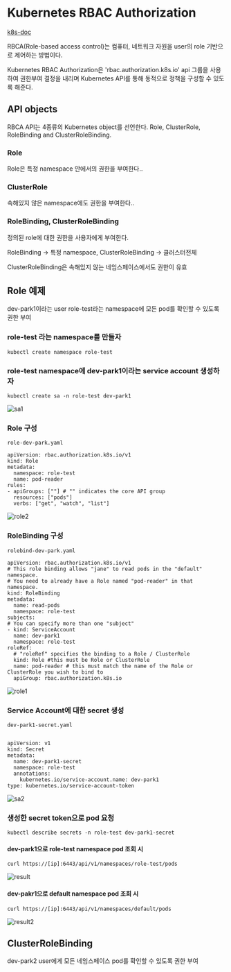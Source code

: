 # Kubernetes RBAC Authorization



[k8s-doc](https://kubernetes.io/docs/reference/access-authn-authz/rbac/)

RBCA(Role-based access control)는 컴퓨터, 네트워크 자원을 user의 role 기반으로 제어하는 방법이다.

Kubernetes RBAC Authorization은 'rbac.authorization.k8s.io' api 그룹을 사용하여 권한부여 결정을 내리며 Kubernetes API를 통해 동적으로 정책을 구성할 수 있도록 해준다.

## API objects
RBCA API는 4종류의 Kubernetes object를 선언한다. Role, ClusterRole, RoleBinding and ClusterRoleBinding.



### Role

Role은 특정 namespace 안에서의 권한을 부여한다..

### ClusterRole

속해있지 않은 namespace에도 권한을 부여한다..

### RoleBinding, ClusterRoleBinding

정의된 role에 대한 권한을 사용자에게 부여한다.


RoleBinding -> 특정 namespace, ClusterRoleBinding -> 클러스터전체


ClusterRoleBinding은 속해있지 않는 네임스페이스에서도 권한이 유효

## Role 예제

dev-park1이라는 user role-test라는 namespace에 모든 pod를 확인할 수 있도록 권한 부여

### role-test 라는 namespace를 만들자


    kubectl create namespace role-test
    
    
### role-test namespace에 dev-park1이라는 service account 생성하자


    kubectl create sa -n role-test dev-park1



![sa1](https://user-images.githubusercontent.com/68090443/229472214-63c2b5d5-acb2-47d1-bbb4-dcc76754f0e3.PNG)



### Role 구성

    role-dev-park.yaml
    
    apiVersion: rbac.authorization.k8s.io/v1
    kind: Role
    metadata:
      namespace: role-test
      name: pod-reader
    rules:
    - apiGroups: [""] # "" indicates the core API group
      resources: ["pods"]
      verbs: ["get", "watch", "list"]



![role2](https://user-images.githubusercontent.com/68090443/229471772-7c0778c1-b62c-486a-8875-6d76db7972f0.PNG)





### RoleBinding 구성
    
    rolebind-dev-park.yaml

    apiVersion: rbac.authorization.k8s.io/v1
    # This role binding allows "jane" to read pods in the "default" namespace.
    # You need to already have a Role named "pod-reader" in that namespace.
    kind: RoleBinding
    metadata:
      name: read-pods
      namespace: role-test
    subjects:
    # You can specify more than one "subject"
    - kind: ServiceAccount
      name: dev-park1
      namespace: role-test
    roleRef:
      # "roleRef" specifies the binding to a Role / ClusterRole
      kind: Role #this must be Role or ClusterRole
      name: pod-reader # this must match the name of the Role or ClusterRole you wish to bind to
      apiGroup: rbac.authorization.k8s.io
  
  
  
![role1](https://user-images.githubusercontent.com/68090443/229471817-ac8e5d0e-72a5-48ba-9cc7-94a1f0ad1e33.PNG)
 
### Service Account에 대한 secret 생성


    dev-park1-secret.yaml
    
    
    apiVersion: v1
    kind: Secret
    metadata:
      name: dev-park1-secret
      namespace: role-test
      annotations:
        kubernetes.io/service-account.name: dev-park1
    type: kubernetes.io/service-account-token



![sa2](https://user-images.githubusercontent.com/68090443/229472136-c9bf3503-c3ae-4379-95ca-31ee456bdb31.PNG)

### 생성한 secret token으로 pod 요청


    kubectl describe secrets -n role-test dev-park1-secret

#### dev-park1으로 role-test namespace pod 조회 시

    curl https://[ip]:6443/api/v1/namespaces/role-test/pods
    

![result](https://user-images.githubusercontent.com/68090443/229475081-4f9db1eb-6afd-4b03-a292-1f5382dc0c21.PNG)



#### dev-pakr1으로 default namespace pod 조회 시
    
    
    curl https://[ip]:6443/api/v1/namespaces/default/pods
    
    
![result2](https://user-images.githubusercontent.com/68090443/229475306-2aa559f4-7cb7-477a-8705-6a36bddafaba.PNG)


## ClusterRoleBinding 

dev-park2 user에게 모든 네임스페이스 pod를 확인할 수 있도록 권한 부여








